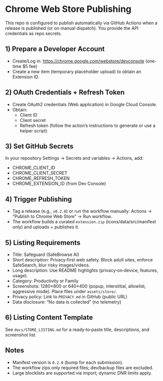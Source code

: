# Chrome Web Store Publishing

This repo is configured to publish automatically via GitHub Actions when a release is published (or on manual dispatch). You provide the API credentials as repo secrets.

## 1) Prepare a Developer Account
- Create/Log in: https://chrome.google.com/webstore/devconsole (one-time $5 fee)
- Create a new item (temporary placeholder upload) to obtain an Extension ID.

## 2) OAuth Credentials + Refresh Token
- Create OAuth2 credentials (Web application) in Google Cloud Console.
- Obtain:
  - Client ID
  - Client secret
  - Refresh token (follow the action’s instructions to generate or use a helper script)

## 3) Set GitHub Secrets
In your repository Settings → Secrets and variables → Actions, add:
- CHROME_CLIENT_ID
- CHROME_CLIENT_SECRET
- CHROME_REFRESH_TOKEN
- CHROME_EXTENSION_ID (from Dev Console)

## 4) Trigger Publishing
- Tag a release (e.g., `v0.2.0`) or run the workflow manually: Actions → “Publish to Chrome Web Store” → Run workflow.
- The workflow builds a curated `extension.zip` (icons/data/src/manifest only) and uploads + publishes it.

## 5) Listing Requirements
- Title: Safeguard (SafeBrowse AI)
- Short description: Privacy‑first web safety. Block adult sites, enforce SafeSearch, blur risky images/videos.
- Long description: Use README highlights (privacy‑on‑device, features, usage).
- Category: Productivity or Family
- Screenshots: 1280×800 or 640×400 (popup, interstitial, allowlist, aggressive mode). Place files under `assets/store/`.
- Privacy policy: Link to `PRIVACY.md` in GitHub (public URL)
- Data disclosure: “No data is collected” (no telemetry)

## 6) Listing Content Template
See `docs/STORE_LISTING.md` for a ready‑to‑paste title, descriptions, and screenshot list.

## Notes
- Manifest version is `0.2.0` (bump for each submission).
- The workflow zips only required files; dev/backup files are excluded.
- Large blocklists are supported via import; dynamic DNR limits apply.
